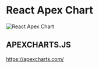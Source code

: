 # React Apex Chart

![React Apex Chart](https://res.cloudinary.com/coffmanjrp-dev/image/upload/v1643511446/coffmanjrp.io/apex_chart_355b67c282.png)

## APEXCHARTS.JS

https://apexcharts.com/

